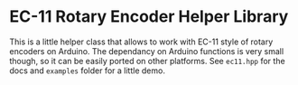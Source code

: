 # EC-11 Rotary Encoder Helper Library

This is a little helper class that allows to work with EC-11 style of rotary encoders on Arduino. The dependancy on Arduino functions is very small though, so it can be easily ported on other platforms. See `ec11.hpp` for the docs and `examples` folder for a little demo.
